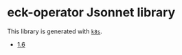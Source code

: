 # eck-operator Jsonnet library

This library is generated with [`k8s`](https://github.com/jsonnet-libs/k8s).

- [1.6](1.6/README.md)
